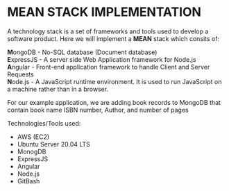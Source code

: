 # MEAN STACK IMPLEMENTATION
A technology stack is a set of frameworks and tools used to develop a software product. Here we will implement a **MEAN** stack which consits of:

 **M**ongoDB - No-SQL database (Document database) <br>
 **E**xpressJS - A server side Web Application framework for Node.js <br>
 **A**ngular - Front-end application framework to handle Client and Server Requests <br>
 **N**ode.js - A JavaScript runtime environment. It is used to run JavaScript on a machine rather than in a browser.

 For our example  application, we are adding book records to MongoDB that contain book name ISBN number, Author, and number of pages

Technologies/Tools used:
* AWS (EC2)
* Ubuntu Server 20.04 LTS
* MonogDB
* ExpressJS
* Angular
* Node.js
* GitBash
